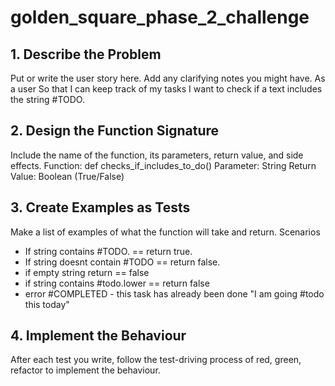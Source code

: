 # golden_square_phase_2_challenge 
## 1. Describe the Problem
Put or write the user story here. Add any clarifying notes you might have.
As a user
So that I can keep track of my tasks
I want to check if a text includes the string #TODO.

## 2. Design the Function Signature
Include the name of the function, its parameters, return value, and side effects.
Function: def checks_if_includes_to_do()
Parameter: String
Return Value: Boolean (True/False)

## 3. Create Examples as Tests
Make a list of examples of what the function will take and return.
Scenarios
- If string contains #TODO. == return true.
- If string doesnt contain #TODO == return false.
- if empty string return == false
- if string contains #todo.lower == return false
- error
#COMPLETED - this task has already been done
"I am going #todo this today"

## 4. Implement the Behaviour
After each test you write, follow the test-driving process of red, green, refactor to implement the behaviour.

